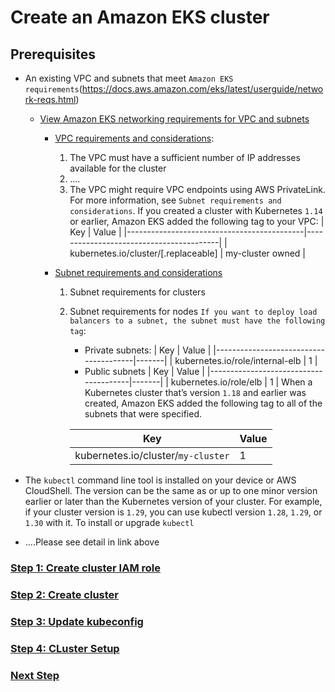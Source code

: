 # Create an Amazon EKS cluster
## Prerequisites
- An existing VPC and subnets that meet `Amazon EKS requirements`(https://docs.aws.amazon.com/eks/latest/userguide/network-reqs.html)
    - [View Amazon EKS networking requirements for VPC and subnets](https://docs.aws.amazon.com/eks/latest/userguide/network-reqs.html)
        - [VPC requirements and considerations](https://docs.aws.amazon.com/eks/latest/userguide/network-reqs.html#network-requirements-vpc):
            1. The VPC must have a sufficient number of IP addresses available for the cluster
            2. ....
            3. The VPC might require VPC endpoints using AWS PrivateLink. For more information, see `Subnet requirements and considerations`.
            If you created a cluster with Kubernetes `1.14` or earlier, Amazon EKS added the following tag to your VPC:
            | Key                                        | Value                                   |
            |--------------------------------------------|-----------------------------------------|
            | kubernetes.io/cluster/[.replaceable]       | my-cluster owned                        |

        - [Subnet requirements and considerations](https://docs.aws.amazon.com/eks/latest/userguide/network-reqs.html#network-requirements-subnets)
            1. Subnet requirements for clusters
            2. Subnet requirements for nodes
            `If you want to deploy load balancers to a subnet, the subnet must have the following tag`:
                - Private subnets:
                | Key                                   | Value |
                |---------------------------------------|-------|
                | kubernetes.io/role/internal-elb      | 1     |
                - Public subnets
                | Key                                   | Value |
                |---------------------------------------|-------|
                | kubernetes.io/role/elb                | 1     |
            When a Kubernetes cluster that’s version `1.18` and earlier was created, Amazon EKS added the following tag to all of the subnets that were specified.

                | Key                                   | Value |
                |---------------------------------------|-------|
                | kubernetes.io/cluster/`my-cluster`      | 1     |



- The `kubectl` command line tool is installed on your device or AWS CloudShell. The version can be the same as or up to one minor version earlier or later than the Kubernetes version of your cluster. For example, if your cluster version is `1.29`, you can use kubectl version `1.28`, `1.29`, or `1.30` with it. To install or upgrade `kubectl`

- ....Please see detail in link above

### [Step 1: Create cluster IAM role](https://docs.aws.amazon.com/eks/latest/userguide/create-cluster.html#_step_1_create_cluster_iam_role)

### [Step 2: Create cluster](https://docs.aws.amazon.com/eks/latest/userguide/create-cluster.html#_step_2_create_cluster)

### [Step 3: Update kubeconfig](https://docs.aws.amazon.com/eks/latest/userguide/create-cluster.html#step3)

### [Step 4: CLuster Setup](https://docs.aws.amazon.com/eks/latest/userguide/create-cluster.html#_step_4_cluster_setup)

### [Next Step](https://docs.aws.amazon.com/eks/latest/userguide/create-cluster.html#_next_steps)